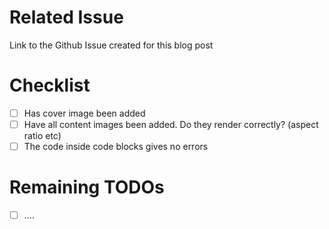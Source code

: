 # Related Issue
Link to the Github Issue created for this blog post

# Checklist
- [ ] Has cover image been added
- [ ] Have all content images been added. Do they render correctly? (aspect ratio etc)
- [ ] The code inside code blocks gives no errors

# Remaining TODOs
- [ ] ....